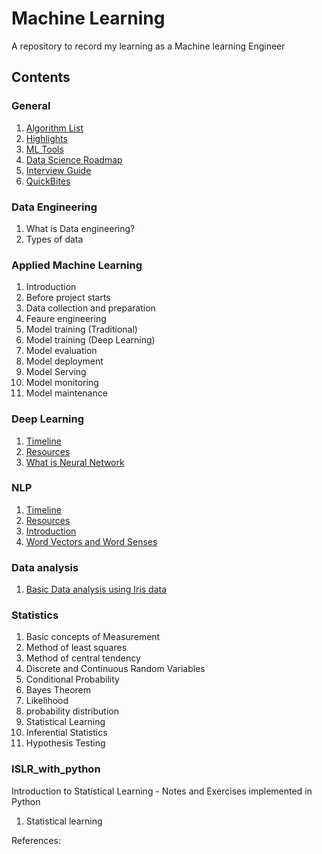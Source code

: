 # Machine Learning
 
A repository to record my learning as a Machine learning Engineer


## Contents

### General

1. [Algorithm List](https://github.com/rishinrahim/ML-DL/blob/master/General/001_algorithm_list.md)
2. [Highlights](https://github.com/rishinrahim/ML-DL/blob/master/General/002-Highlights.md) 
3. [ML Tools](https://github.com/rishinrahim/ML-DL/blob/master/General/003_ML_tools.md)
4. [Data Science Roadmap](https://github.com/rishinrahim/ML-DL/blob/master/General/004_Data_Science_Roadmap.md)
5. [Interview Guide](https://github.com/rishinrahim/ML-DL/blob/master/General/005_Interview_Guide.md)
6. [QuickBites](https://github.com/rishinrahim/ML-DL/blob/master/General/006_quickbites.md)

### Data Engineering
1. What is Data engineering?
2. Types of data

### Applied Machine Learning 
1. Introduction
2. Before project starts
3. Data collection and preparation
4. Feaure engineering
5. Model training (Traditional)
6. Model training (Deep Learning)
7. Model evaluation
8. Model deployment
9. Model Serving
10. Model monitoring
11. Model maintenance

### Deep Learning

1. [Timeline](https://github.com/rishinrahim/ML-DL/blob/master/Deep_Learning/001_timeline.md)
2. [Resources](https://github.com/rishinrahim/ML-DL/blob/master/Deep_Learning/002_Resources.md)  
3. [What is Neural Network](https://github.com/rishinrahim/ML-DL/blob/master/Deep_Learning/003_What%20is%20Neural%20Network.md)


### NLP

1. [Timeline](https://github.com/rishinrahim/ML-DL/blob/master/NLP/001_timeline.md)
2. [Resources](https://github.com/rishinrahim/ML-DL/blob/master/NLP/002_resources.md)  
2. [Introduction](https://github.com/rishinrahim/ML-DL/blob/master/NLP/003_Introduction.md) 
3. [Word Vectors and Word Senses](https://github.com/rishinrahim/ML-DL/blob/master/NLP/004_Word_Vectors_and_Word_Senses.md)


### Data analysis

1. [Basic Data analysis using Iris data](https://github.com/rishinrahim/ML-DL/blob/master/Notebooks/basic-data-analysis-using-iris-data.ipynb)

### Statistics

1. Basic concepts of Measurement
2. Method of least squares
3. Method of central tendency
4. Discrete and Continuous Random Variables
5. Conditional Probability
6. Bayes Theorem
7. Likelihood
8. probability distribution
9. Statistical Learning
10. Inferential Statistics
11. Hypothesis Testing


### ISLR_with_python
Introduction to Statistical Learning - Notes and Exercises implemented in Python

1. Statistical learning


References:



